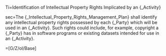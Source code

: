 Ti=Identification of Intellectual Property Rights Implicated by an {_Activity}

sec=The {_Intellectual_Property_Rights_Management_Plan} shall identify any intellectual property rights possessed by each {_Party} which will be used in an {_Activity}. Such rights could include, for example, copyright a {_Party} has in software programs or existing datasets intended for use in an {_Activity}. 

=[G/Z/ol/Base]
